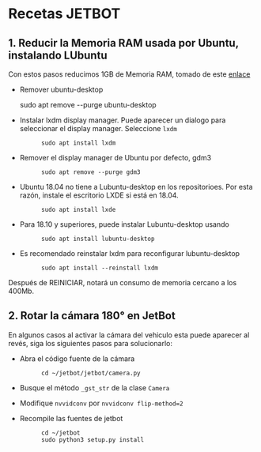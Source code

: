 # Recetas JETBOT


## 1. Reducir la Memoria RAM usada por Ubuntu, instalando LUbuntu

Con estos pasos reducimos 1GB de Memoria RAM, tomado de este [enlace](https://www.zaferarican.com/post/how-to-save-1gb-memory-on-jetson-nano-by-installing-lubuntu-desktop)

* Remover ubuntu-desktop
    
    sudo apt remove --purge ubuntu-desktop

* Instalar lxdm display manager. Puede aparecer un dialogo para seleccionar el display manager. Seleccione `lxdm`

            sudo apt install lxdm

* Remover el display manager de Ubuntu por defecto, gdm3

            sudo apt remove --purge gdm3

* Ubuntu 18.04 no tiene a Lubuntu-desktop en los repositorioes. Por esta razón, instale el escritorio LXDE si está en 18.04.

            sudo apt install lxde

* Para 18.10 y superiores, puede instalar Lubuntu-desktop usando

            sudo apt install lubuntu-desktop

* Es recomendado reinstalar lxdm para reconfigurar lubuntu-desktop

            sudo apt install --reinstall lxdm

Después de REINICIAR, notará un consumo de memoria cercano a los 400Mb.


## 2. Rotar la cámara 180° en JetBot

En algunos casos al activar la cámara del vehiculo esta puede aparecer al revés, siga los siguientes pasos para solucionarlo:

* Abra el código fuente de la cámara

            cd ~/jetbot/jetbot/camera.py

* Busque el método `_gst_str` de la clase `Camera`

* Modifique `nvvidconv` por `nvvidconv flip-method=2`

* Recompile las fuentes de jetbot

            cd ~/jetbot
            sudo python3 setup.py install


